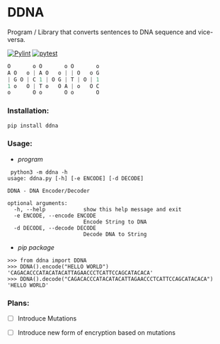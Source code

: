 # DDNA
Program / Library that converts sentences to DNA sequence and vice-versa.

[![Pylint](https://github.com/Aayush9029/DDNA/actions/workflows/pylint.yml/badge.svg)](https://github.com/Aayush9029/DDNA/actions/workflows/pylint.yml) [![pytest](https://github.com/Aayush9029/DDNA/actions/workflows/pytest.yml/badge.svg)](https://github.com/Aayush9029/DDNA/actions/workflows/pytest.yml)
```js
O       o O       o O       o
A O   o | A O   o | | O   o G
| G O | C 1 | O G | T | O | 1
1 o   O | T o   O A | o   O C
o       O o       O o       O
```

### Installation:
```sh
pip install ddna
```


### Usage:

- *program*
```
 python3 -m ddna -h    
usage: ddna.py [-h] [-e ENCODE] [-d DECODE]

DDNA - DNA Encoder/Decoder

optional arguments:
  -h, --help            show this help message and exit
  -e ENCODE, --encode ENCODE
                        Encode String to DNA
  -d DECODE, --decode DECODE
                        Decode DNA to String
```

- *pip package*
```
>>> from ddna import DDNA
>>> DDNA().encode("HELLO WORLD")
'CAGACACCCATACATACATTAGAACCCTCATTCCAGCATACACA'
>>> DDNA().decode("CAGACACCCATACATACATTAGAACCCTCATTCCAGCATACACA")
'HELLO WORLD'
```

### Plans:
- [ ] Introduce Mutations
- [ ] Introduce new form of encryption based on mutations

